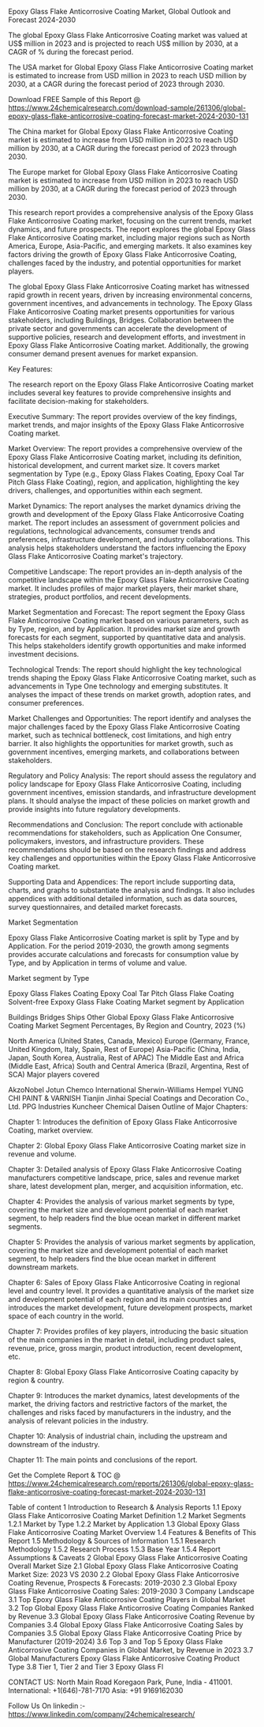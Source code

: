 Epoxy Glass Flake Anticorrosive Coating Market, Global Outlook and Forecast 2024-2030

The global Epoxy Glass Flake Anticorrosive Coating market was valued at US$ million in 2023 and is projected to reach US$ million by 2030, at a CAGR of % during the forecast period.

The USA market for Global Epoxy Glass Flake Anticorrosive Coating market is estimated to increase from USD million in 2023 to reach USD million by 2030, at a CAGR during the forecast period of 2023 through 2030.

Download FREE Sample of this Report @ https://www.24chemicalresearch.com/download-sample/261306/global-epoxy-glass-flake-anticorrosive-coating-forecast-market-2024-2030-131

The China market for Global Epoxy Glass Flake Anticorrosive Coating market is estimated to increase from USD million in 2023 to reach USD million by 2030, at a CAGR during the forecast period of 2023 through 2030.

The Europe market for Global Epoxy Glass Flake Anticorrosive Coating market is estimated to increase from USD million in 2023 to reach USD million by 2030, at a CAGR during the forecast period of 2023 through 2030.

This research report provides a comprehensive analysis of the Epoxy Glass Flake Anticorrosive Coating market, focusing on the current trends, market dynamics, and future prospects. The report explores the global Epoxy Glass Flake Anticorrosive Coating market, including major regions such as North America, Europe, Asia-Pacific, and emerging markets. It also examines key factors driving the growth of Epoxy Glass Flake Anticorrosive Coating, challenges faced by the industry, and potential opportunities for market players.

The global Epoxy Glass Flake Anticorrosive Coating market has witnessed rapid growth in recent years, driven by increasing environmental concerns, government incentives, and advancements in technology. The Epoxy Glass Flake Anticorrosive Coating market presents opportunities for various stakeholders, including Buildings, Bridges. Collaboration between the private sector and governments can accelerate the development of supportive policies, research and development efforts, and investment in Epoxy Glass Flake Anticorrosive Coating market. Additionally, the growing consumer demand present avenues for market expansion.

Key Features:

The research report on the Epoxy Glass Flake Anticorrosive Coating market includes several key features to provide comprehensive insights and facilitate decision-making for stakeholders.

Executive Summary: The report provides overview of the key findings, market trends, and major insights of the Epoxy Glass Flake Anticorrosive Coating market.

Market Overview: The report provides a comprehensive overview of the Epoxy Glass Flake Anticorrosive Coating market, including its definition, historical development, and current market size. It covers market segmentation by Type (e.g., Epoxy Glass Flakes Coating, Epoxy Coal Tar Pitch Glass Flake Coating), region, and application, highlighting the key drivers, challenges, and opportunities within each segment.

Market Dynamics: The report analyses the market dynamics driving the growth and development of the Epoxy Glass Flake Anticorrosive Coating market. The report includes an assessment of government policies and regulations, technological advancements, consumer trends and preferences, infrastructure development, and industry collaborations. This analysis helps stakeholders understand the factors influencing the Epoxy Glass Flake Anticorrosive Coating market's trajectory.

Competitive Landscape: The report provides an in-depth analysis of the competitive landscape within the Epoxy Glass Flake Anticorrosive Coating market. It includes profiles of major market players, their market share, strategies, product portfolios, and recent developments.

Market Segmentation and Forecast: The report segment the Epoxy Glass Flake Anticorrosive Coating market based on various parameters, such as by Type, region, and by Application. It provides market size and growth forecasts for each segment, supported by quantitative data and analysis. This helps stakeholders identify growth opportunities and make informed investment decisions.

Technological Trends: The report should highlight the key technological trends shaping the Epoxy Glass Flake Anticorrosive Coating market, such as advancements in Type One technology and emerging substitutes. It analyses the impact of these trends on market growth, adoption rates, and consumer preferences.

Market Challenges and Opportunities: The report identify and analyses the major challenges faced by the Epoxy Glass Flake Anticorrosive Coating market, such as technical bottleneck, cost limitations, and high entry barrier. It also highlights the opportunities for market growth, such as government incentives, emerging markets, and collaborations between stakeholders.

Regulatory and Policy Analysis: The report should assess the regulatory and policy landscape for Epoxy Glass Flake Anticorrosive Coating, including government incentives, emission standards, and infrastructure development plans. It should analyse the impact of these policies on market growth and provide insights into future regulatory developments.

Recommendations and Conclusion: The report conclude with actionable recommendations for stakeholders, such as Application One Consumer, policymakers, investors, and infrastructure providers. These recommendations should be based on the research findings and address key challenges and opportunities within the Epoxy Glass Flake Anticorrosive Coating market.

Supporting Data and Appendices: The report include supporting data, charts, and graphs to substantiate the analysis and findings. It also includes appendices with additional detailed information, such as data sources, survey questionnaires, and detailed market forecasts.

Market Segmentation

Epoxy Glass Flake Anticorrosive Coating market is split by Type and by Application. For the period 2019-2030, the growth among segments provides accurate calculations and forecasts for consumption value by Type, and by Application in terms of volume and value.

Market segment by Type

Epoxy Glass Flakes Coating
Epoxy Coal Tar Pitch Glass Flake Coating
Solvent-free Expoxy Glass Flake Coating
Market segment by Application

Buildings
Bridges
Ships
Other
Global Epoxy Glass Flake Anticorrosive Coating Market Segment Percentages, By Region and Country, 2023 (%)

North America (United States, Canada, Mexico)
Europe (Germany, France, United Kingdom, Italy, Spain, Rest of Europe)
Asia-Pacific (China, India, Japan, South Korea, Australia, Rest of APAC)
The Middle East and Africa (Middle East, Africa)
South and Central America (Brazil, Argentina, Rest of SCA)
Major players covered

AkzoNobel
Jotun
Chemco International
Sherwin-Williams
Hempel
YUNG CHI PAINT & VARNISH
Tianjin Jinhai Special Coatings and Decoration Co., Ltd.
PPG Industries
Kuncheer Chemical
Daisen
Outline of Major Chapters:

Chapter 1: Introduces the definition of Epoxy Glass Flake Anticorrosive Coating, market overview.

Chapter 2: Global Epoxy Glass Flake Anticorrosive Coating market size in revenue and volume.

Chapter 3: Detailed analysis of Epoxy Glass Flake Anticorrosive Coating manufacturers competitive landscape, price, sales and revenue market share, latest development plan, merger, and acquisition information, etc.

Chapter 4: Provides the analysis of various market segments by type, covering the market size and development potential of each market segment, to help readers find the blue ocean market in different market segments.

Chapter 5: Provides the analysis of various market segments by application, covering the market size and development potential of each market segment, to help readers find the blue ocean market in different downstream markets.

Chapter 6: Sales of Epoxy Glass Flake Anticorrosive Coating in regional level and country level. It provides a quantitative analysis of the market size and development potential of each region and its main countries and introduces the market development, future development prospects, market space of each country in the world.

Chapter 7: Provides profiles of key players, introducing the basic situation of the main companies in the market in detail, including product sales, revenue, price, gross margin, product introduction, recent development, etc.

Chapter 8: Global Epoxy Glass Flake Anticorrosive Coating capacity by region & country.

Chapter 9: Introduces the market dynamics, latest developments of the market, the driving factors and restrictive factors of the market, the challenges and risks faced by manufacturers in the industry, and the analysis of relevant policies in the industry.

Chapter 10: Analysis of industrial chain, including the upstream and downstream of the industry.

Chapter 11: The main points and conclusions of the report.

Get the Complete Report & TOC @ https://www.24chemicalresearch.com/reports/261306/global-epoxy-glass-flake-anticorrosive-coating-forecast-market-2024-2030-131

Table of content
1 Introduction to Research & Analysis Reports
1.1 Epoxy Glass Flake Anticorrosive Coating Market Definition
1.2 Market Segments
1.2.1 Market by Type
1.2.2 Market by Application
1.3 Global Epoxy Glass Flake Anticorrosive Coating Market Overview
1.4 Features & Benefits of This Report
1.5 Methodology & Sources of Information
1.5.1 Research Methodology
1.5.2 Research Process
1.5.3 Base Year
1.5.4 Report Assumptions & Caveats
2 Global Epoxy Glass Flake Anticorrosive Coating Overall Market Size
2.1 Global Epoxy Glass Flake Anticorrosive Coating Market Size: 2023 VS 2030
2.2 Global Epoxy Glass Flake Anticorrosive Coating Revenue, Prospects & Forecasts: 2019-2030
2.3 Global Epoxy Glass Flake Anticorrosive Coating Sales: 2019-2030
3 Company Landscape
3.1 Top Epoxy Glass Flake Anticorrosive Coating Players in Global Market
3.2 Top Global Epoxy Glass Flake Anticorrosive Coating Companies Ranked by Revenue
3.3 Global Epoxy Glass Flake Anticorrosive Coating Revenue by Companies
3.4 Global Epoxy Glass Flake Anticorrosive Coating Sales by Companies
3.5 Global Epoxy Glass Flake Anticorrosive Coating Price by Manufacturer (2019-2024)
3.6 Top 3 and Top 5 Epoxy Glass Flake Anticorrosive Coating Companies in Global Market, by Revenue in 2023
3.7 Global Manufacturers Epoxy Glass Flake Anticorrosive Coating Product Type
3.8 Tier 1, Tier 2 and Tier 3 Epoxy Glass Fl

CONTACT US:
North Main Road Koregaon Park, Pune, India - 411001.
International: +1(646)-781-7170
Asia: +91 9169162030

Follow Us On linkedin :- https://www.linkedin.com/company/24chemicalresearch/
